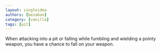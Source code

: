 ```yaml
---
layout: singleidea
authors: [bezaban]
category: [vanilla]
tags: [pit]
---
```

When attacking into a pit or falling while fumbling and wielding a pointy weapon, you have a chance to fall on your weapon.
